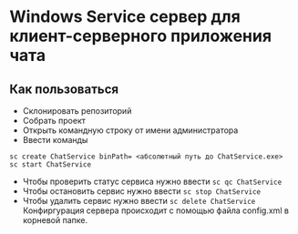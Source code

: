 # Windows Service сервер для клиент-серверного приложения чата
## Как пользоваться
- Склонировать репозиторий
- Собрать проект
- Открыть командную строку от имени администратора
- Ввести команды
```
sc create ChatService binPath= <абсолютный путь до ChatService.exe>
sc start ChatService
```
- Чтобы проверить статус сервиса нужно ввести `sc qc ChatService`
- Чтобы остановить сервис нужно ввести `sc stop ChatService`
- Чтобы удалить сервис нужно ввести `sc delete ChatService`
Конфиргурация сервера происходит с помощью файла config.xml в корневой папке.